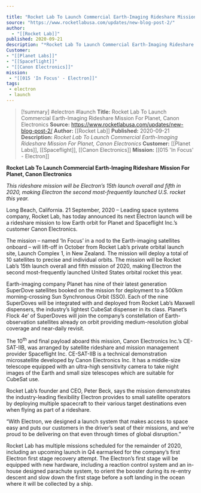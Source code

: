 ```yaml
---

title: "Rocket Lab To Launch Commercial Earth-Imaging Rideshare Mission For Planet, Canon Electronics "
source: "https://www.rocketlabusa.com/updates/new-blog-post-2/"
author:
  - "[[Rocket Lab]]"
published: 2020-09-21
description: "*Rocket Lab To Launch Commercial Earth-Imaging Rideshare Mission For Planet, Canon Electronics*"
Customer: 
- "[[Planet Labs]]"
- "[[Spaceflight]]"
- "[[Canon Electronics]]"
mission:
 - "[[015 'In Focus' - Electron]]"
tags:
 - electron
 - launch
---
```

>[!summary]
#electron #launch
**Title:** Rocket Lab To Launch Commercial Earth-Imaging Rideshare Mission For Planet, Canon Electronics 
**Source:** https://www.rocketlabusa.com/updates/new-blog-post-2/
**Author:** [[Rocket Lab]]
**Published:** 2020-09-21
**Description:** *Rocket Lab To Launch Commercial Earth-Imaging Rideshare Mission For Planet, Canon Electronics*
**Customer:** [[Planet Labs]], [[Spaceflight]], [[Canon Electronics]]
**Mission:** [[015 'In Focus' - Electron]]

**Rocket Lab To Launch Commercial Earth-Imaging Rideshare Mission For Planet, Canon Electronics**

*This rideshare mission will be Electron’s 15th launch overall and fifth in 2020, making Electron the second most-frequently launched U.S. rocket this year.*

Long Beach, California. 21 September, 2020 – Leading space systems company, Rocket Lab, has today announced its next Electron launch will be a rideshare mission to low Earth orbit for Planet and Spaceflight Inc.’s customer Canon Electronics.

The mission – named ‘In Focus’ in a nod to the Earth-imaging satellites onboard – will lift-off in October from Rocket Lab’s private orbital launch site, Launch Complex 1, in New Zealand. The mission will deploy a total of 10 satellites to precise and individual orbits. The mission will be Rocket Lab’s 15th launch overall and fifth mission of 2020, making Electron the second most-frequently launched United States orbital rocket this year.

Earth-imaging company Planet has nine of their latest generation SuperDove satellites booked on the mission for deployment to a 500km morning-crossing Sun Synchronous Orbit (SSO). Each of the nine SuperDoves will be integrated with and deployed from Rocket Lab’s Maxwell dispensers, the industry’s lightest CubeSat dispenser in its class. Planet’s Flock 4e’ of SuperDoves will join the company’s constellation of Earth-observation satellites already on orbit providing medium-resolution global coverage and near-daily revisit.

The 10<sup>th</sup> and final payload aboard this mission, Canon Electronics Inc.’s CE-SAT-IIB, was arranged by satellite rideshare and mission management provider Spaceflight Inc. CE-SAT-IIB is a technical demonstration microsatellite developed by Canon Electronics Inc. It has a middle-size telescope equipped with an ultra-high sensitivity camera to take night images of the Earth and small size telescopes which are suitable for CubeSat use.

Rocket Lab’s founder and CEO, Peter Beck, says the mission demonstrates the industry-leading flexibility Electron provides to small satellite operators by deploying multiple spacecraft to their various target destinations even when flying as part of a rideshare.

“With Electron, we designed a launch system that makes access to space easy and puts our customers in the driver’s seat of their missions, and we’re proud to be delivering on that even through times of global disruption.”

Rocket Lab has multiple missions scheduled for the remainder of 2020, including an upcoming launch in Q4 earmarked for the company’s first Electron first stage recovery attempt. The Electron’s first stage will be equipped with new hardware, including a reaction control system and an in-house designed parachute system, to orient the booster during its re-entry descent and slow down the first stage before a soft landing in the ocean where it will be collected by a ship.